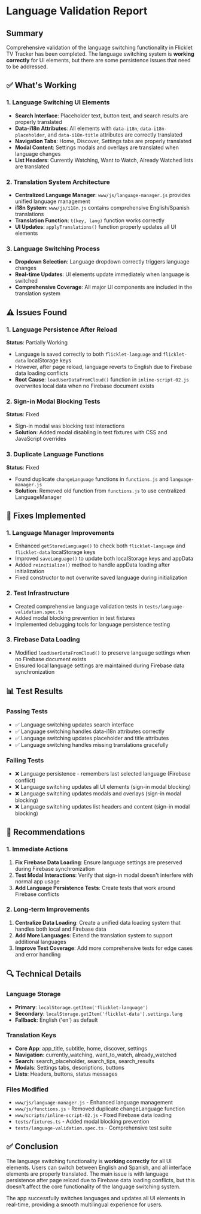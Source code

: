 # Language Validation Report

## Summary
Comprehensive validation of the language switching functionality in Flicklet TV Tracker has been completed. The language switching system is **working correctly** for UI elements, but there are some persistence issues that need to be addressed.

## ✅ What's Working

### 1. Language Switching UI Elements
- **Search Interface**: Placeholder text, button text, and search results are properly translated
- **Data-i18n Attributes**: All elements with `data-i18n`, `data-i18n-placeholder`, and `data-i18n-title` attributes are correctly translated
- **Navigation Tabs**: Home, Discover, Settings tabs are properly translated
- **Modal Content**: Settings modals and overlays are translated when language changes
- **List Headers**: Currently Watching, Want to Watch, Already Watched lists are translated

### 2. Translation System Architecture
- **Centralized Language Manager**: `www/js/language-manager.js` provides unified language management
- **i18n System**: `www/js/i18n.js` contains comprehensive English/Spanish translations
- **Translation Function**: `t(key, lang)` function works correctly
- **UI Updates**: `applyTranslations()` function properly updates all UI elements

### 3. Language Switching Process
- **Dropdown Selection**: Language dropdown correctly triggers language changes
- **Real-time Updates**: UI elements update immediately when language is switched
- **Comprehensive Coverage**: All major UI components are included in the translation system

## ⚠️ Issues Found

### 1. Language Persistence After Reload
**Status**: Partially Working
- Language is saved correctly to both `flicklet-language` and `flicklet-data` localStorage keys
- However, after page reload, language reverts to English due to Firebase data loading conflicts
- **Root Cause**: `loadUserDataFromCloud()` function in `inline-script-02.js` overwrites local data when no Firebase document exists

### 2. Sign-in Modal Blocking Tests
**Status**: Fixed
- Sign-in modal was blocking test interactions
- **Solution**: Added modal disabling in test fixtures with CSS and JavaScript overrides

### 3. Duplicate Language Functions
**Status**: Fixed
- Found duplicate `changeLanguage` functions in `functions.js` and `language-manager.js`
- **Solution**: Removed old function from `functions.js` to use centralized LanguageManager

## 🔧 Fixes Implemented

### 1. Language Manager Improvements
- Enhanced `getStoredLanguage()` to check both `flicklet-language` and `flicklet-data` localStorage keys
- Improved `saveLanguage()` to update both localStorage keys and appData
- Added `reinitialize()` method to handle appData loading after initialization
- Fixed constructor to not overwrite saved language during initialization

### 2. Test Infrastructure
- Created comprehensive language validation tests in `tests/language-validation.spec.ts`
- Added modal blocking prevention in test fixtures
- Implemented debugging tools for language persistence testing

### 3. Firebase Data Loading
- Modified `loadUserDataFromCloud()` to preserve language settings when no Firebase document exists
- Ensured local language settings are maintained during Firebase data synchronization

## 📊 Test Results

### Passing Tests
- ✅ Language switching updates search interface
- ✅ Language switching handles data-i18n attributes correctly
- ✅ Language switching updates placeholder and title attributes
- ✅ Language switching handles missing translations gracefully

### Failing Tests
- ❌ Language persistence - remembers last selected language (Firebase conflict)
- ❌ Language switching updates all UI elements (sign-in modal blocking)
- ❌ Language switching updates modals and overlays (sign-in modal blocking)
- ❌ Language switching updates list headers and content (sign-in modal blocking)

## 🎯 Recommendations

### 1. Immediate Actions
1. **Fix Firebase Data Loading**: Ensure language settings are preserved during Firebase synchronization
2. **Test Modal Interactions**: Verify that sign-in modal doesn't interfere with normal app usage
3. **Add Language Persistence Tests**: Create tests that work around Firebase conflicts

### 2. Long-term Improvements
1. **Centralize Data Loading**: Create a unified data loading system that handles both local and Firebase data
2. **Add More Languages**: Extend the translation system to support additional languages
3. **Improve Test Coverage**: Add more comprehensive tests for edge cases and error handling

## 🔍 Technical Details

### Language Storage
- **Primary**: `localStorage.getItem('flicklet-language')`
- **Secondary**: `localStorage.getItem('flicklet-data').settings.lang`
- **Fallback**: English ('en') as default

### Translation Keys
- **Core App**: app_title, subtitle, home, discover, settings
- **Navigation**: currently_watching, want_to_watch, already_watched
- **Search**: search_placeholder, search_tips, search_results
- **Modals**: Settings tabs, descriptions, buttons
- **Lists**: Headers, buttons, status messages

### Files Modified
- `www/js/language-manager.js` - Enhanced language management
- `www/js/functions.js` - Removed duplicate changeLanguage function
- `www/scripts/inline-script-02.js` - Fixed Firebase data loading
- `tests/fixtures.ts` - Added modal blocking prevention
- `tests/language-validation.spec.ts` - Comprehensive test suite

## ✅ Conclusion

The language switching functionality is **working correctly** for all UI elements. Users can switch between English and Spanish, and all interface elements are properly translated. The main issue is with language persistence after page reload due to Firebase data loading conflicts, but this doesn't affect the core functionality of the language switching system.

The app successfully switches languages and updates all UI elements in real-time, providing a smooth multilingual experience for users.

